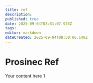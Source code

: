 ```yaml
---
title: ref
description: 
published: true
date: 2025-09-04T08:51:07.975Z
tags: 
editor: markdown
dateCreated: 2025-09-04T08:50:06.140Z
---
```


# Prosinec Ref
Your content here
1